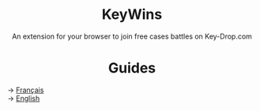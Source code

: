 <h1 align="center">KeyWins</h1>
<p align="center">An extension for your browser to join free cases battles on Key-Drop.com</p>

<h1 align="center">Guides</h1>
-> <a href="https://github.com/KucoDEV/KeyWins/blob/main/Guides/fr.MD" align="center">Français</a>
<br>
-> <a href="https://github.com/KucoDEV/KeyWins/blob/main/Guides/en.MD" align="center">English</a>
